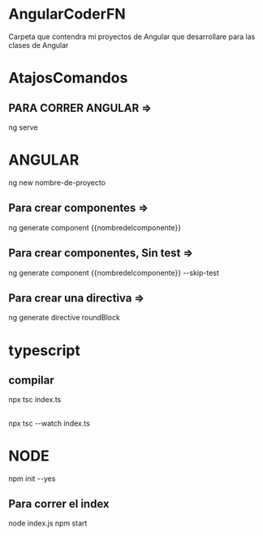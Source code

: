 # AngularCoderFN
Carpeta que contendra mi proyectos de Angular que desarrollare para las clases de Angular 

# AtajosComandos


## PARA CORRER ANGULAR => 
ng serve 

# ANGULAR
ng new nombre-de-proyecto

## Para crear componentes => 
ng generate component {{nombredelcomponente}}

## Para crear componentes, Sin test => 
ng generate component {{nombredelcomponente}} --skip-test

## Para crear una directiva =>
ng generate directive roundBlock

>>>>>>>>>>>>>>>>>>>>>>>>>>>>>>>>>>>>>>>>
# typescript 
## compilar
npx tsc index.ts

##
npx tsc --watch index.ts

>>>>>>>>>>>>>>>>>>>>>>>>>>>>>>>>>>>>>>>>
# NODE 
npm init --yes
## Para correr el index
node index.js
npm start 